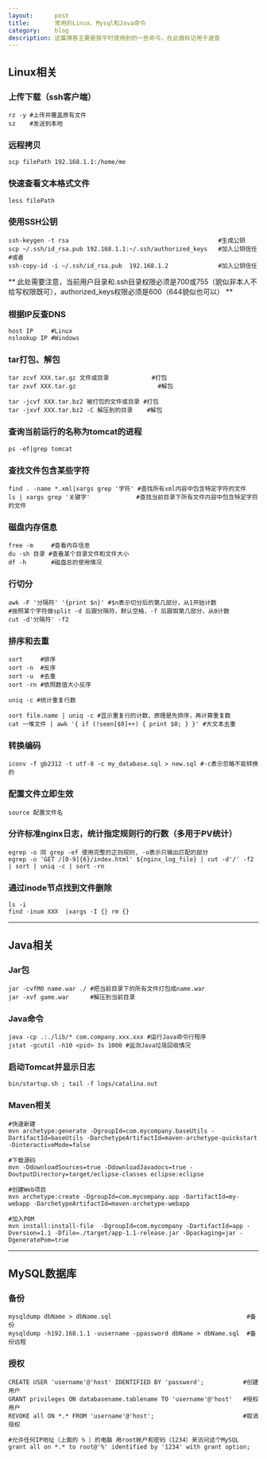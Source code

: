 ```yaml
---
layout:      post
title:       常用的Linux、Mysql和Java命令
category:    blog
description: 这篇博客主要是我平时使用到的一些命令，在此做标记用于速查
---
```


## Linux相关

### 上传下载（ssh客户端）
    rz -y #上传并覆盖原有文件
    sz    #发送到本地
    
### 远程拷贝
    scp filePath 192.168.1.1:/home/me

### 快速查看文本格式文件
    less filePath
    
### 使用SSH公钥
    ssh-keygen -t rsa                                          #生成公钥
    scp ~/.ssh/id_rsa.pub 192.168.1.1:~/.ssh/authorized_keys   #加入公钥信任
    #或者
    ssh-copy-id -i ~/.ssh/id_rsa.pub  192.168.1.2              #加入公钥信任
** 此处需要注意，当前用户目录和.ssh目录权限必须是700或755（貌似非本人不给写权限既可），authorized_keys权限必须是600（644貌似也可以） **

### 根据IP反查DNS
    host IP     #Linux
    nslookup IP #Windows

### tar打包、解包    
    tar zcvf XXX.tar.gz 文件或目录            #打包
    tar zxvf XXX.tar.gz                       #解包
    
    tar -jcvf XXX.tar.bz2 被打包的文件或目录 #打包
    tar -jxvf XXX.tar.bz2 -C 解压到的目录    #解包

### 查询当前运行的名称为tomcat的进程
    ps -ef|grep tomcat

### 查找文件包含某些字符
    find . -name *.xml|xargs grep '字符' #查找所有xml内容中包含特定字符的文件
    ls | xargs grep '关键字'             #查找当前目录下所有文件内容中包含特定字符的文件
    
### 磁盘内存信息
    free -m     #查看内存信息
    du -sh 目录 #查看某个目录文件和文件大小
    df -h       #磁盘总的使用情况
    
### 行切分
    awk -F '分隔符' '{print $n}' #$n表示切分后的第几部分，从1开始计数
    #按照某个字符做split -d 后跟分隔符，默认空格，-f 后跟取第几部分，从0计数
    cut -d'分隔符' -f2
    
### 排序和去重
    sort     #排序
    sort -n  #反序
    sort -u  #去重
    sort -rn #依照数值大小反序
    
    uniq -c #统计重复行数
    
    sort file.name | uniq -c #显示重复行的计数，原理是先排序，再计算重复数
    cat 一堆文件 | awk '{ if (!seen[$0]++) { print $0; } }' #大文本去重
    
### 转换编码
    iconv -f gb2312 -t utf-8 -c my_database.sql > new.sql #-c表示忽略不能转换的

### 配置文件立即生效
    source 配置文件名
    
### 分许标准nginx日志，统计指定规则行的行数（多用于PV统计）
    egrep -o 同 grep -ef 使用完整的正则规则, -o表示只输出匹配的部分
    egrep -o 'GET /[0-9]{6}/index.html' ${nginx_log_file} | cut -d'/' -f2 | sort | uniq -c | sort -rn
    
### 通过inode节点找到文件删除
    ls -i
    find -inum XXX  |xargs -I {} rm {}

-------------------------------------------------------------------------------------------------------------
## Java相关

### Jar包
    jar -cvfM0 name.war ./ #把当前目录下的所有文件打包成name.war
    jar -xvf game.war      #解压到当前目录

### Java命令
    java -cp .:./lib/* com.company.xxx.xxx #运行Java命令行程序
    jstat -gcutil -h10 <pid> 3s 1000 #监测Java垃圾回收情况

### 启动Tomcat并显示日志
    bin/startup.sh ; tail -f logs/catalina.out

### Maven相关
    #快速新建
    mvn archetype:generate -DgroupId=com.mycompany.baseUtils -DartifactId=baseUtils -DarchetypeArtifactId=maven-archetype-quickstart -DinteractiveMode=false
    
    #下载源码
    mvn -DdownloadSources=true -DdownloadJavadocs=true -DoutputDirectory=target/eclipse-classes eclipse:eclipse
    
    #创建Web项目
    mvn archetype:create -DgroupId=com.mycompany.app -DartifactId=my-webapp -DarchetypeArtifactId=maven-archetype-webapp
    
    #加入POM
    mvn install:install-file  -DgroupId=com.mycompany -DartifactId=app -Dversion=1.1 -Dfile=./target/app-1.1-release.jar -Dpackaging=jar -DgeneratePom=true

--------------------------------------------------------------------------------------------------------------
## MySQL数据库

### 备份
    mysqldump dbName > dbName.sql                                      #备份
    mysqldump -h192.168.1.1 -uusername -ppassword dbName > dbName.sql  #备份远程

### 授权
    CREATE USER 'username'@'host' IDENTIFIED BY 'password';           #创建用户
    GRANT privileges ON databasename.tablename TO 'username'@'host'   #授权用户
    REVOKE all ON *.* FROM 'username'@'host';                         #取消授权
    
    #允许任何IP地址（上面的 % ）的电脑 用root帐户和密码（1234）来访问这个MySQL
    grant all on *.* to root@'%' identified by '1234' with grant option; 